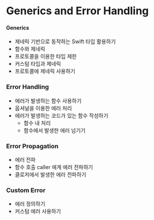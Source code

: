 # Generics and Error Handling

#### Generics

- 제네릭 기반으로 동작하는 Swift 타입 활용하기
- 함수와 제네릭
- 프로토콜을 이용한 타입 제한
- 커스텀 타입과 제네릭
- 프로토콜에 제네릭 사용하기

### Error Handling

- 에러가 발생하는 함수 사용하기
- 옵셔널을 이용한 에러 처리
- 에러가 발생하는 코드가 있는 함수 작성하기
  - 함수 내 처리
  - 함수에서 발생한 에러 넘기기

### Error Propagation

- 에러 전파
- 함수 호출 caller 에게 에러 전파하기
- 클로저에서 발생한 에러 전파하기

### Custom Error

- 에러 정의하기
- 커스텀 에러 사용하기